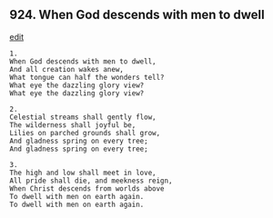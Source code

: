 
## 924.  When God descends with men to dwell
[edit](https://docs.google.com/document/d/1fsm6MdJlr3EK%2Dv1xVOJy5ESOtz75aikK/edit?mode=html)



    1.
    When God descends with men to dwell,
    And all creation wakes anew,
    What tongue can half the wonders tell?
    What eye the dazzling glory view?
    What eye the dazzling glory view?

    2.
    Celestial streams shall gently flow,
    The wilderness shall joyful be,
    Lilies on parched grounds shall grow,
    And gladness spring on every tree;
    And gladness spring on every tree;

    3.
    The high and low shall meet in love,
    All pride shall die, and meekness reign,
    When Christ descends from worlds above
    To dwell with men on earth again.
    To dwell with men on earth again.
